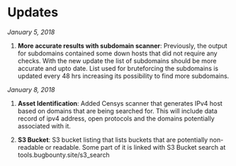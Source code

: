 # Updates

*January 5, 2018*

1. **More accurate results with subdomain scanner**: 
Previously, the output for subdomains contained some down hosts that did not require any checks. With the new update the list of subdomains should be more accurate and upto date. List used for bruteforcing the subdomains is updated every 48 hrs increasing its possibility to find more subdomains. 

*January 8, 2018*

1. **Asset Identification**:
Added Censys scanner that generates IPv4 host based on domains that are being searched for. This will include data record of ipv4 address, open protocols and the domains potentially associated with it. 

2. **S3 Bucket**:
S3 bucket listing that lists buckets that are potentially non-readable or readable. Some part of it is linked with S3 Bucket search at tools.bugbounty.site/s3_search


